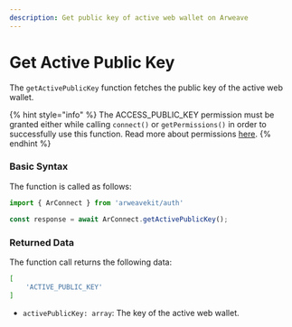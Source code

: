 ```yaml
---
description: Get public key of active web wallet on Arweave
---
```


# Get Active Public Key

The `getActivePublicKey` function fetches the public key of the active web wallet.

{% hint style="info" %}
The ACCESS\_PUBLIC\_KEY permission must be granted either while calling `connect()` or `getPermissions()` in order to successfully use this function. Read more about permissions [here](https://github.com/arconnectio/ArConnect#permissions).&#x20;
{% endhint %}

### Basic Syntax

The function is called as follows:

```javascript
import { ArConnect } from 'arweavekit/auth'

const response = await ArConnect.getActivePublicKey();
```

### Returned Data

The function call returns the following data:

```bash
[
    'ACTIVE_PUBLIC_KEY'
]
```

* `activePublicKey: array`: The key of the active web wallet.
